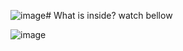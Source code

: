 ![image](https://github.com/user-attachments/assets/e253f14d-fdff-40b7-a2f8-d963603ff66c)# What is inside? watch bellow



![image](https://github.com/user-attachments/assets/a895aa5a-6123-4bb4-8b4d-03e422543208)
